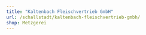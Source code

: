 ```yaml
---
title: "Kaltenbach Fleischvertrieb GmbH"
url: /schallstadt/kaltenbach-fleischvertrieb-gmbh/
shop: Metzgerei
---
```

